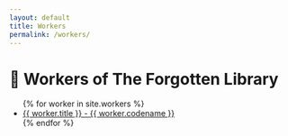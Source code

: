 ```yaml
---
layout: default
title: Workers
permalink: /workers/
---
```


# 📜 Workers of The Forgotten Library

<ul>
{% for worker in site.workers %}
    <li><a href="{{ worker.url | relative_url }}">{{ worker.title }} - {{ worker.codename }}</a></li>
{% endfor %}
</ul>
